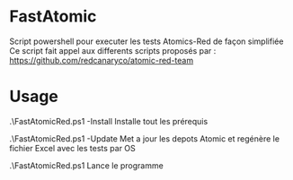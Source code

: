 # FastAtomic
 Script powershell pour executer les tests Atomics-Red de façon simplifiée
 Ce script fait appel aux differents scripts proposés par :
 https://github.com/redcanaryco/atomic-red-team
 
 # Usage
 
 .\FastAtomicRed.ps1 -Install
Installe tout les prérequis

.\FastAtomicRed.ps1 -Update
Met a jour les depots Atomic et regénère le fichier Excel avec les tests par OS

.\FastAtomicRed.ps1
Lance le programme   
 

